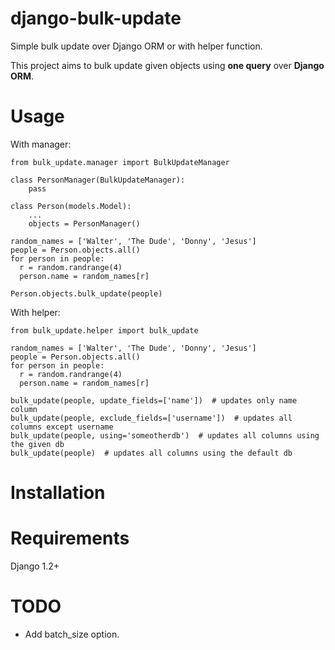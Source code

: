 django-bulk-update
==================================

Simple bulk update over Django ORM or with helper function.

This project aims to bulk update given objects using **one query** over **Django ORM**.

Usage
==================================
With manager:

    from bulk_update.manager import BulkUpdateManager

    class PersonManager(BulkUpdateManager):
        pass
        
    class Person(models.Model):
        ...
        objects = PersonManager()
        
    random_names = ['Walter', 'The Dude', 'Donny', 'Jesus']
    people = Person.objects.all()
    for person in people:
      r = random.randrange(4)
      person.name = random_names[r]
      
    Person.objects.bulk_update(people)


With helper:

    from bulk_update.helper import bulk_update

    random_names = ['Walter', 'The Dude', 'Donny', 'Jesus']
    people = Person.objects.all()
    for person in people:
      r = random.randrange(4)
      person.name = random_names[r]

    bulk_update(people, update_fields=['name'])  # updates only name column
    bulk_update(people, exclude_fields=['username'])  # updates all columns except username 
    bulk_update(people, using='someotherdb')  # updates all columns using the given db
    bulk_update(people)  # updates all columns using the default db

Installation
==================================
    

Requirements
==================================
Django 1.2+

TODO
==================================
- Add batch_size option.
